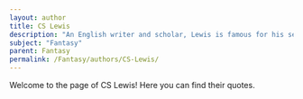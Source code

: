 ```yaml
---
layout: author
title: CS Lewis
description: "An English writer and scholar, Lewis is famous for his series 'The Chronicles of Narnia', which introduced children to complex themes of morality and faith through engaging fantasy narratives."
subject: "Fantasy"
parent: Fantasy
permalink: /Fantasy/authors/CS-Lewis/
---
```


Welcome to the page of CS Lewis! Here you can find their quotes.
